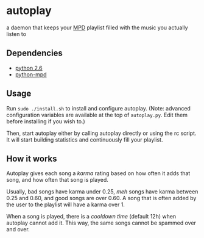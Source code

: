 autoplay
========

a daemon that keeps your [MPD][] playlist filled with the music you actually listen to

[MPD]: http://mpd.wikia.com (Music Player Daemon)

Dependencies
------------

* [python 2.6][py]
* [python-mpd][pympd]

[py]: http://python.org/
[pympd]: http://jatreuman.indefero.net/p/python-mpd/

Usage
-----

Run `sudo ./install.sh` to install and configure autoplay.
(Note: advanced configuration variables are available at the top of `autoplay.py`. Edit them before installing if you wish to.)

Then, start autoplay either by calling autoplay directly or using the rc script. It will start building statistics and continuously fill your playlist.

How it works
------------

Autoplay gives each song a *karma* rating based on how often it adds that song, and how often that song is played.

Usually, bad songs have karma under 0.25, *meh* songs have karma between 0.25 and 0.60, and good songs are over 0.60. A song that is often added by the user to the playlist will have a karma over 1.

When a song is played, there is a *cooldown time* (default 12h) when autoplay cannot add it. This way, the same songs cannot be spammed over and over.

